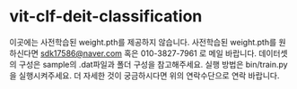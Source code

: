 # vit-clf-deit-classification
이곳에는 사전학습된 weight.pth를 제공하지 않습니다. 사전학습된 weight.pth를 원하신다면 sdk17586@naver.com 혹은 010-3827-7961 로 메일 바랍니다. 데이터셋의 구성은 sample의 .dat파일과 폴더 구성을 참고해주세요. 실행 방법은 bin/train.py을 실행시켜주세요. 더 자세한 것이 궁금하시다면 위의 연락수단으로 연락 바랍니다.
